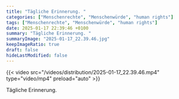 ```yaml
---
title: "Tägliche Erinnerung. "
categories: ["Menschenrechte", "Menschenwürde", "human rights"]
tags: ["Menschenrechte", "Menschenwürde", "human rights"]
date: 2025-01-17 22:39:46 +0100
summary: "Tägliche Erinnerung. "
summaryImage: "2025-01-17_22.39.46.jpg"
keepImageRatio: true
draft: false
hideLastModified: false
---
```


{{< video src="/videos/distribution/2025-01-17_22.39.46.mp4" type="video/mp4" preload="auto" >}}

Tägliche Erinnerung. 